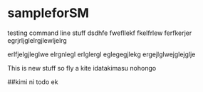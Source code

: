 # sampleforSM
testing command line stuff
dsdhfe
fwefllekf
fkelfrlew
ferfkerjer
egrjrljglelrgjlewljelrg



erlfjelgjleglwe
elrgnlegl
erlglergl
eglegegjlekg
ergejlglwejglejglje

This is new stuff 
so fly a kite
idatakimasu nohongo

##kimi ni todo ek
